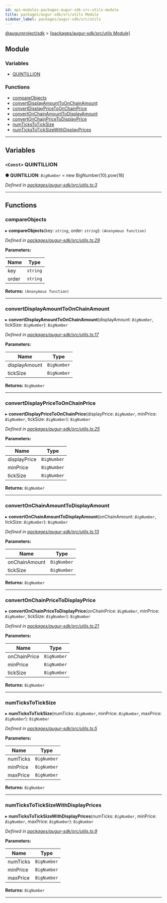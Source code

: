 ```yaml
---
id: api-modules-packages-augur-sdk-src-utils-module
title: packages/augur-sdk/src/utils Module
sidebar_label: packages/augur-sdk/src/utils
---
```


[@augurproject/sdk](api-readme.md) > [[packages/augur-sdk/src/utils Module]](api-modules-packages-augur-sdk-src-utils-module.md)

## Module

### Variables

* [QUINTILLION](api-modules-packages-augur-sdk-src-utils-module.md#quintillion)

### Functions

* [compareObjects](api-modules-packages-augur-sdk-src-utils-module.md#compareobjects)
* [convertDisplayAmountToOnChainAmount](api-modules-packages-augur-sdk-src-utils-module.md#convertdisplayamounttoonchainamount)
* [convertDisplayPriceToOnChainPrice](api-modules-packages-augur-sdk-src-utils-module.md#convertdisplaypricetoonchainprice)
* [convertOnChainAmountToDisplayAmount](api-modules-packages-augur-sdk-src-utils-module.md#convertonchainamounttodisplayamount)
* [convertOnChainPriceToDisplayPrice](api-modules-packages-augur-sdk-src-utils-module.md#convertonchainpricetodisplayprice)
* [numTicksToTickSize](api-modules-packages-augur-sdk-src-utils-module.md#numtickstoticksize)
* [numTicksToTickSizeWithDisplayPrices](api-modules-packages-augur-sdk-src-utils-module.md#numtickstoticksizewithdisplayprices)

---

## Variables

<a id="quintillion"></a>

### `<Const>` QUINTILLION

**● QUINTILLION**: *`BigNumber`* =  new BigNumber(10).pow(18)

*Defined in [packages/augur-sdk/src/utils.ts:3](https://github.com/AugurProject/augur/blob/27cf7214d2/packages/augur-sdk/src/utils.ts#L3)*

___

## Functions

<a id="compareobjects"></a>

###  compareObjects

▸ **compareObjects**(key: *`string`*, order: *`string`*): `(Anonymous function)`

*Defined in [packages/augur-sdk/src/utils.ts:29](https://github.com/AugurProject/augur/blob/27cf7214d2/packages/augur-sdk/src/utils.ts#L29)*

**Parameters:**

| Name | Type |
| ------ | ------ |
| key | `string` |
| order | `string` |

**Returns:** `(Anonymous function)`

___
<a id="convertdisplayamounttoonchainamount"></a>

###  convertDisplayAmountToOnChainAmount

▸ **convertDisplayAmountToOnChainAmount**(displayAmount: *`BigNumber`*, tickSize: *`BigNumber`*): `BigNumber`

*Defined in [packages/augur-sdk/src/utils.ts:17](https://github.com/AugurProject/augur/blob/27cf7214d2/packages/augur-sdk/src/utils.ts#L17)*

**Parameters:**

| Name | Type |
| ------ | ------ |
| displayAmount | `BigNumber` |
| tickSize | `BigNumber` |

**Returns:** `BigNumber`

___
<a id="convertdisplaypricetoonchainprice"></a>

###  convertDisplayPriceToOnChainPrice

▸ **convertDisplayPriceToOnChainPrice**(displayPrice: *`BigNumber`*, minPrice: *`BigNumber`*, tickSize: *`BigNumber`*): `BigNumber`

*Defined in [packages/augur-sdk/src/utils.ts:25](https://github.com/AugurProject/augur/blob/27cf7214d2/packages/augur-sdk/src/utils.ts#L25)*

**Parameters:**

| Name | Type |
| ------ | ------ |
| displayPrice | `BigNumber` |
| minPrice | `BigNumber` |
| tickSize | `BigNumber` |

**Returns:** `BigNumber`

___
<a id="convertonchainamounttodisplayamount"></a>

###  convertOnChainAmountToDisplayAmount

▸ **convertOnChainAmountToDisplayAmount**(onChainAmount: *`BigNumber`*, tickSize: *`BigNumber`*): `BigNumber`

*Defined in [packages/augur-sdk/src/utils.ts:13](https://github.com/AugurProject/augur/blob/27cf7214d2/packages/augur-sdk/src/utils.ts#L13)*

**Parameters:**

| Name | Type |
| ------ | ------ |
| onChainAmount | `BigNumber` |
| tickSize | `BigNumber` |

**Returns:** `BigNumber`

___
<a id="convertonchainpricetodisplayprice"></a>

###  convertOnChainPriceToDisplayPrice

▸ **convertOnChainPriceToDisplayPrice**(onChainPrice: *`BigNumber`*, minPrice: *`BigNumber`*, tickSize: *`BigNumber`*): `BigNumber`

*Defined in [packages/augur-sdk/src/utils.ts:21](https://github.com/AugurProject/augur/blob/27cf7214d2/packages/augur-sdk/src/utils.ts#L21)*

**Parameters:**

| Name | Type |
| ------ | ------ |
| onChainPrice | `BigNumber` |
| minPrice | `BigNumber` |
| tickSize | `BigNumber` |

**Returns:** `BigNumber`

___
<a id="numtickstoticksize"></a>

###  numTicksToTickSize

▸ **numTicksToTickSize**(numTicks: *`BigNumber`*, minPrice: *`BigNumber`*, maxPrice: *`BigNumber`*): `BigNumber`

*Defined in [packages/augur-sdk/src/utils.ts:5](https://github.com/AugurProject/augur/blob/27cf7214d2/packages/augur-sdk/src/utils.ts#L5)*

**Parameters:**

| Name | Type |
| ------ | ------ |
| numTicks | `BigNumber` |
| minPrice | `BigNumber` |
| maxPrice | `BigNumber` |

**Returns:** `BigNumber`

___
<a id="numtickstoticksizewithdisplayprices"></a>

###  numTicksToTickSizeWithDisplayPrices

▸ **numTicksToTickSizeWithDisplayPrices**(numTicks: *`BigNumber`*, minPrice: *`BigNumber`*, maxPrice: *`BigNumber`*): `BigNumber`

*Defined in [packages/augur-sdk/src/utils.ts:9](https://github.com/AugurProject/augur/blob/27cf7214d2/packages/augur-sdk/src/utils.ts#L9)*

**Parameters:**

| Name | Type |
| ------ | ------ |
| numTicks | `BigNumber` |
| minPrice | `BigNumber` |
| maxPrice | `BigNumber` |

**Returns:** `BigNumber`

___

